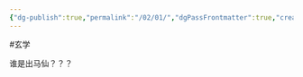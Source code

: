 ```yaml
---
{"dg-publish":true,"permalink":"/02/01/","dgPassFrontmatter":true,"created":"2024-11-30T18:05:50.904+08:00","updated":"2024-12-03T11:10:43.088+08:00"}
---
```


#玄学

谁是出马仙？？？
 